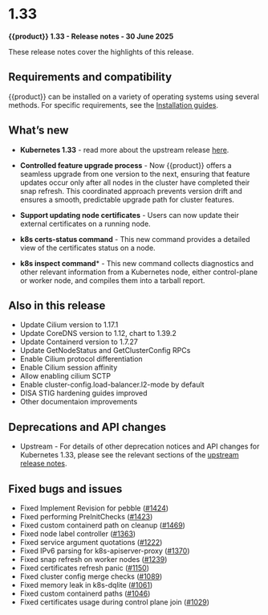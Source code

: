# 1.33

**{{product}} 1.33 - Release notes - 30 June 2025**

These release notes cover the highlights of this release.

## Requirements and compatibility

{{product}} can be installed on a variety of operating systems using several
methods. For specific requirements, see the [Installation guides].

## What’s new

- **Kubernetes 1.33** - read more about the upstream release [here].

- **Controlled feature upgrade process** - Now {{product}} offers a seamless 
upgrade from one version to the next, ensuring that feature updates occur only 
after all nodes in the cluster have completed their snap refresh. This 
coordinated approach prevents version drift and ensures a smooth, predictable 
upgrade path for cluster features.

- **Support updating node certificates** - Users
can now update their external certificates on a 
running node. 

- **k8s certs-status command** - This new command provides a detailed view of 
the certificates status on a node.

- **k8s inspect command*** - This new command collects diagnostics and other 
relevant information from a Kubernetes node, either control-plane or worker 
node, and compiles them into a tarball report.


## Also in this release

- Update Cilium version to 1.17.1
- Update CoreDNS version to 1.12, chart to 1.39.2
- Update Containerd version to 1.7.27
- Update GetNodeStatus and GetClusterConfig RPCs
- Enable Cilium protocol differentiation
- Enable Cilium session affinity
- Allow enabling cilium SCTP
- Enable cluster-config.load-balancer.l2-mode by default
- DISA STIG hardening guides improved
- Other documentaion improvements

## Deprecations and API changes

- Upstream - For details of other deprecation notices and API changes for
Kubernetes 1.33, please see the relevant sections of the
 [upstream release notes][upstream-changelog-1.33].

## Fixed bugs and issues

- Fixed Implement Revision for pebble ([#1424])
- Fixed performing PreInitChecks ([#1423])
- Fixed custom containerd path on cleanup ([#1469])
- Fixed node label controller ([#1363])
- Fixed service argument quotations ([#1222])
- Fixed IPv6 parsing for k8s-apiserver-proxy ([#1370])
- Fixed snap refresh on worker nodes ([#1239])
- Fixed certificates refresh panic ([#1150])
- Fixed cluster config merge checks ([#1089])
- Fixed memory leak in k8s-dqlite ([#1061])
- Fixed custom containerd paths ([#1046])
- Fixed certificates usage during control plane join ([#1029])




<!-- LINKS -->
[Installation guides]: ../../howto/install/index
[here]: https://kubernetes.io/blog/2025/04/23/kubernetes-v1-33-release/
[upstream-changelog-1.33]: https://github.com/kubernetes/kubernetes/blob/master/CHANGELOG/CHANGELOG-1.33.md#deprecation

<!-- PR -->
[#1424]: https://github.com/canonical/k8s-snap/commit/f8090658760238446e3c3392887316e2718fbb8d
[#1423]: https://github.com/canonical/k8s-snap/commit/9551cca00f1f7247f59c0a2f0bec89dedf0cec0b
[#1469]: https://github.com/canonical/k8s-snap/commit/2f7e6ebb81df36bc14fef6af857c116b4436cb18
[#1363]: https://github.com/canonical/k8s-snap/commit/2d8e4691e57b766f4e3fbd7f5fd890bdbc0b3b1e
[#1222]: https://github.com/canonical/k8s-snap/commit/05bf4660422bb4452b5c92c033fa8960155517a2
[#1370]: https://github.com/canonical/k8s-snap/commit/9a9ebf5d950f8ff5e462570e756345e141cc10ef
[#1239]: https://github.com/canonical/k8s-snap/commit/2e66470f27eb1fcb414d672da3aebdeaa6421507
[#1150]: https://github.com/canonical/k8s-snap/commit/7e8c845051df9ac4bcb2c05d5186bfeee57098e1
[#1089]: https://github.com/canonical/k8s-snap/commit/65f2b34e57733dced85efd99fe23dfd29982ce88
[#1061]: https://github.com/canonical/k8s-snap/commit/62b3e79a071542f1175e13e1d26febfac8ed504e
[#1046]: https://github.com/canonical/k8s-snap/commit/d5f52206bcee1b2a61d8d6bc507cf3a881954c2a
[#1029]: https://github.com/canonical/k8s-snap/commit/391e8cd17745de15b9fb8f0f56c5585b482672df
